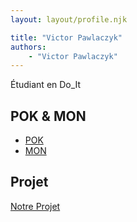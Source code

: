 ```yaml
---
layout: layout/profile.njk

title: "Victor Pawlaczyk"
authors:
    - "Victor Pawlaczyk"
---
```


Étudiant en Do_It

## POK & MON

- [POK](./pok)
- [MON](./mon)

## Projet

[Notre Projet](../../20XX-20YY/_projets/notre-projet)
